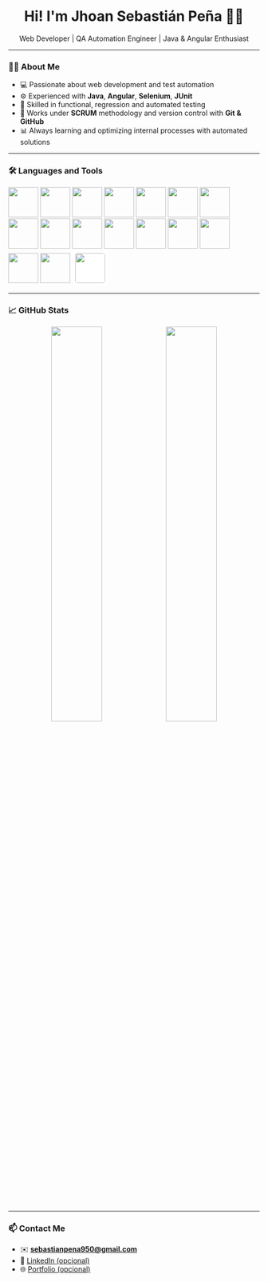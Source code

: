 <h1 align="center">Hi! I'm Jhoan Sebastián Peña 👨‍💻</h1>

<p align="center">
  Web Developer | QA Automation Engineer | Java & Angular Enthusiast
</p>

---

### 👨‍💻 About Me

- 💻 Passionate about web development and test automation  
- ⚙️ Experienced with **Java**, **Angular**, **Selenium**, **JUnit**  
- 🧪 Skilled in functional, regression and automated testing  
- 🔄 Works under **SCRUM** methodology and version control with **Git & GitHub**  
- 📊 Always learning and optimizing internal processes with automated solutions  

---

### 🛠️ Languages and Tools


<p align="left">
  <!-- Angular -->
  <img src="https://cdn.jsdelivr.net/gh/devicons/devicon/icons/angularjs/angularjs-original.svg" width="60"/>

  <!-- Java -->
  <img src="https://cdn.jsdelivr.net/gh/devicons/devicon/icons/java/java-original.svg" width="60"/>

  <!-- TypeScript -->
  <img src="https://cdn.jsdelivr.net/gh/devicons/devicon/icons/typescript/typescript-original.svg" width="60"/>

  <!-- JavaScript -->
  <img src="https://cdn.jsdelivr.net/gh/devicons/devicon/icons/javascript/javascript-original.svg" width="60"/>

  <!-- HTML5 -->
  <img src="https://cdn.jsdelivr.net/gh/devicons/devicon/icons/html5/html5-original.svg" width="60"/>

  <!-- CSS3 -->
  <img src="https://cdn.jsdelivr.net/gh/devicons/devicon/icons/css3/css3-original.svg" width="60"/>
   <img src="https://upload.wikimedia.org/wikipedia/commons/3/3f/Git_icon.svg" width="60"/>

  <!-- GitHub (logo en blanco para fondo negro) -->

<img src="https://raw.githubusercontent.com/danielcranney/readme-generator/main/public/icons/socials/github.svg" width="60"/>

  <!-- Selenium -->
  <img src="https://cdn.jsdelivr.net/gh/devicons/devicon/icons/selenium/selenium-original.svg" width="60"/>

  <!-- PostgreSQL -->
  <img src="https://cdn.jsdelivr.net/gh/devicons/devicon/icons/postgresql/postgresql-original.svg" width="60"/>

  <!-- MySQL -->
  <img src="https://cdn.jsdelivr.net/gh/devicons/devicon/icons/mysql/mysql-original.svg" width="60"/>

  <!-- Git (mejor visibilidad en fondo oscuro) -->
  <img src="https://cdn.jsdelivr.net/gh/devicons/devicon/icons/figma/figma-original.svg" width="60"/>
  <img src="https://cdn.jsdelivr.net/gh/devicons/devicon/icons/nodejs/nodejs-original.svg" width="60"/>
  <img src="https://cdn.jsdelivr.net/gh/devicons/devicon/icons/vscode/vscode-original.svg" width="60"/>
  <img src="https://cdn.jsdelivr.net/gh/devicons/devicon/icons/intellij/intellij-original.svg" width="60"/>
  <img src="https://cdn.jsdelivr.net/gh/devicons/devicon/icons/npm/npm-original-wordmark.svg" width="60"/>
<img src="https://raw.githubusercontent.com/mozilla/browser-icon/master/src/in/browser/chrome/chrome-t-rex.svg" width="60" style="background-color:white; padding:6px; border-radius:10px;"/>
</p>



---

### 📈 GitHub Stats

<p align="center">
  <img src="https://github-readme-stats.vercel.app/api?username=SebasCodeDeveloper&show_icons=true&theme=radical" width="45%" />
  <img src="https://github-readme-stats.vercel.app/api/top-langs/?username=SebasCodeDeveloper&layout=compact&theme=radical" width="45%" />
</p>

---

### 📫 Contact Me

- ✉️ **sebastianpena950@gmail.com**  
- 💼 [LinkedIn (opcional)](https://linkedin.com/in/TUUSUARIO)
- 🌐 [Portfolio (opcional)](https://tusitio.com)
